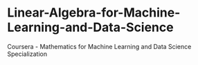 # Linear-Algebra-for-Machine-Learning-and-Data-Science
Coursera - Mathematics for Machine Learning and Data Science Specialization
